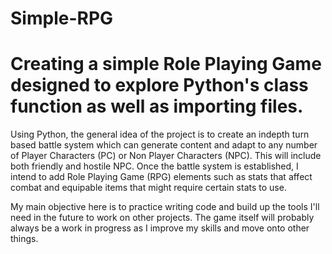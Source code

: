 Simple-RPG
==========

Creating a simple Role Playing Game designed to explore Python's class function as well as importing files.
==========

Using Python, the general idea of the project is to create an indepth turn based battle system which can generate content and adapt to any number of Player Characters (PC) or Non Player Characters (NPC). This will include both friendly and hostile NPC. Once the battle system is established, I intend to add Role Playing Game (RPG) elements such as stats that affect combat and equipable items that might require certain stats to use. 

My main objective here is to practice writing code and build up the tools I'll need in the future to work on other projects. The game itself will probably always be a work in progress as I improve my skills and move onto other things.

